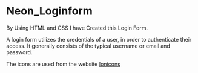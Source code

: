 # Neon_Loginform

<p> By Using HTML and CSS I have Created this Login Form.</p>

<p> A login form utilizes the credentials of a user, in order to authenticate their access. It generally consists of the typical username or email and password.</p>

<p> The icons are used from the website <a href="https://ionic.io/ionicons">Ionicons</a> </p>

